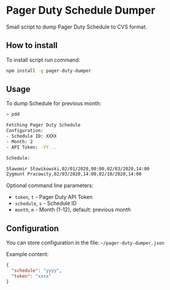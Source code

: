 # Pager Duty Schedule Dumper

Small script to dump Pager Duty Schedule to CVS format.

## How to install

To install script run command:

```bash
npm install -g pager-duty-dumper
```

## Usage

To dump Schedule for previous month:

```bash
> pdd

Fetching Pager Duty Schedule
Configuration:
- Schedule ID: XXXX
- Month: 2
- API Token: -YY...

Schedule:

Sławomir Słowikowski,02/01/2020,00:00,02/03/2020,14:00
Zygmunt Pracowity,02/03/2020,14:00,02/10/2020,14:00
```

Optional command line parameters:

- `token`, `t` - Pager Duty API Token
- `schedule`, `s` - Schedule ID
- `month`, `m` - Month (1-12), default: previous month

## Configuration

You can store configuration in the file: `~/pager-duty-dumper.json`

Example content:

```json
{
  "schedule": "yyyy",
  "token": "xxxx"
}
```
